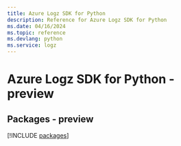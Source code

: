 ```yaml
---
title: Azure Logz SDK for Python
description: Reference for Azure Logz SDK for Python
ms.date: 04/16/2024
ms.topic: reference
ms.devlang: python
ms.service: logz
---
```

# Azure Logz SDK for Python - preview
## Packages - preview
[!INCLUDE [packages](logz-index.md)]